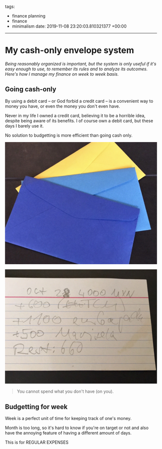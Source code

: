 tags:
- finance planning
- finance
- minimalism
date: 2019-11-08 23:20:03.810321377 +00:00

---


# My cash-only envelope system

_Being reasonably organized is important, but the system is only useful if it's easy enough to use, to remember its rules and to analyze its outcomes. Here's how I manage my finance on week to week basis._

## Going cash-only

By using a debit card – or God forbid a credit card – is a convenient way to money you have, or even the money you don't even have.

Never in my life I owned a credit card, believing it to be a horrible idea, despite being aware of its benefits. I of course own a debit card, but these days I barely use it.

No solution to budgetting is more efficient than going cash only.

![The 3 envelopes I use](envelopes.jpg)

![Index card I use as a log](index-card.jpg)

> You cannot spend what you don't have (on you).

## Budgetting for week

Week is a perfect unit of time for keeping track of one's money.

Month is too long, so it's hard to know if you're on target or not and also have the annoying feature of having a different amount of days.

This is for REGULAR EXPENSES
